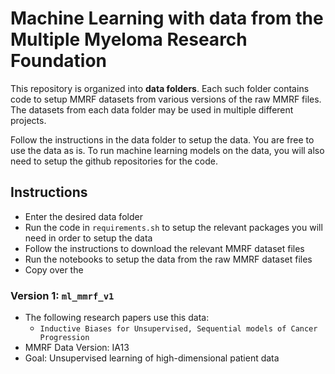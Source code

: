 # Machine Learning with data from the Multiple Myeloma Research Foundation

This repository is organized into <strong>data folders</strong>. Each such folder contains code to setup MMRF datasets from various versions of the raw MMRF files. The datasets from each data folder may be used in multiple different projects. 

Follow the instructions in the data folder to setup the data. You are free to use the data as is. To run machine learning models on the data, you will also need to setup the github repositories for the code. 

## Instructions 
* Enter the desired data folder
* Run the code in `requirements.sh` to setup the relevant packages you will need in order to setup the data
* Follow the instructions to download the relevant MMRF dataset files
* Run the notebooks to setup the data from the raw MMRF dataset files 
* Copy over the 


### Version 1: `ml_mmrf_v1`
* The following research papers use this data:
  * `Inductive Biases for Unsupervised, Sequential models of Cancer Progression`
* MMRF Data Version: IA13
* Goal: Unsupervised learning of high-dimensional patient data
